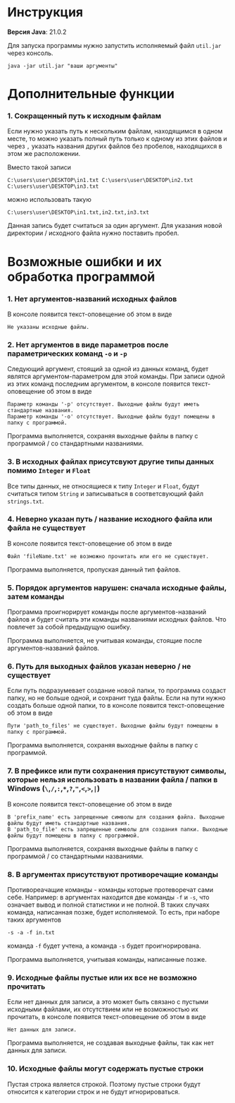 # Инструкция 

**Версия Java**: 21.0.2  

Для запуска программы нужно запустить исполняемый файл `util.jar` через консоль.

```
java -jar util.jar "ваши аргументы"
``` 

# Дополнительные функции

### 1. Сокращенный путь к исходным файлам

Если нужно указать путь к нескольким файлам, находящимся в одном месте, то можно указать полный путь только к одному из этих файлов
и через `,` указать названия других файлов без пробелов, находящихся в этом же расположении.

Вместо такой записи

```
C:\users\user\DESKTOP\in1.txt C:\users\user\DESKTOP\in2.txt C:\users\user\DESKTOP\in3.txt
```

можно использовать такую

```
C:\users\user\DESKTOP\in1.txt,in2.txt,in3.txt
```

Данная запись будет считаться за один аргумент. Для указания новой директории / исходного файла нужно поставить пробел.


# Возможные ошибки и их обработка программой

### 1. Нет аргументов-названий исходных файлов   

<p>В консоле появится текст-оповещение об этом в виде</p>

```
Не указаны исходные файлы.
```

### 2. Нет аргументов в виде параметров после параметрических команд `-o` и `-p`   

<p>Следующий аргумент, стоящий за одной из данных команд, будет являтся аргументом-параметром для этой команды.
При записи одной из этих команд последним аргументом, в консоле появится текст-оповещение об этом в виде</p>
  
```
Параметр команды '-p' отсутствует. Выходные файлы будут иметь стандартные названия.
Параметр команды '-o' отсутствует. Выходные файлы будут помещены в папку с программой.
```

<p>Программа выполняется, сохраняя выходные файлы в папку с программой / со стандартными названиями.</p>

### 3. В исходных файлах присутсвуют другие типы данных помимо `Integer` и `Float`

Все типы данных, не относящиеся к типу `Integer` и `Float`, будут считаться типом `String` и записываться
в соответсвующий файл `strings.txt`.


### 4. Неверно указан путь / название исходного файла или файла не существует

<p>В консоле появится текст-оповещение об этом в виде</p>

```
Файл 'fileName.txt' не возможно прочитать или его не существует.
```

<p>Программа выполняется, пропуская данный тип файлов.</p>

### 5. Порядок аргументов нарушен: сначала исходные файлы, затем команды

<p>Программа проигнорирует команды после аргументов-названий файлов и будет считать эти команды названиями исходных файлов.
Что повлечет за собой предыдущую ошибку.</p>

<p>Программа выполняется, не учитывая команды, стоящие после аргументов-названий файлов.</p>

### 6. Путь для выходных файлов указан неверно / не существует

<p>Если путь подразумевает создание новой папки, то программа создаст папку, но не больше одной, и сохранит туда файлы. Если на пути нужно создать больше одной папки, то
в консоле появится текст-оповещение об этом в виде</p>

```
Пути 'path_to_files' не существует. Выходные файлы будут помещены в папку с программой.
```

<p>Программа выполняется, сохраняя выходные файлы в папку с программой.</p>

### 7. В префиксе или пути сохранения присутствуют символы, которые нельзя использовать в названии файла / папки в Windows (`\`,`/`,`:`,`*`,`?`,`"`,`<`,`>`,`|`)

<p>В консоле появится текст-оповещение об этом в виде</p>

```
В 'prefix_name' есть запрещенные символы для создания файла. Выходные файлы будут иметь стандартные названия.
В 'path_to_file' есть запрещенные символы для создания папки. Выходные файлы будут помещены в папку с программой.
```

<p>Программа выполняется, сохраняя выходные файлы в папку с программой / со стандартными названиями.</p>

### 8. В аргументах присутствуют противоречащие команды

Противореачащие команды - команды которые протеворечат сами себе. Например: в аргументах находится две команды `-f` и `-s`, что означает вывод и полной статистики и не полной.
В таких случаях команда, написанная позже, будет исполняемой. То есть, при наборе таких аргументов

```
-s -a -f in.txt
```

команда `-f` будет учтена, а команда `-s` будет проигнорирована.   

<p>Программа выполняется, учитывая команды, написанные позже.</p>

### 9. Исходные файлы пустые или их все не возможно прочитать

Если нет данных для записи, а это может быть связано с пустыми исходными файлами, их отсутствием или не возможностью их прочитать, в консоле появится текст-оповещение об этом в виде

```
Нет данных для записи.
```

<p>Программа выполняется, не создавая выходные файлы, так как нет данных для записи.</p>

### 10. Исходные файлы могут содержать пустые строки

<p>Пустая строка является строкой. Поэтому пустые строки будут относится к категории строк и не будут игнорироваться.</p>   

  